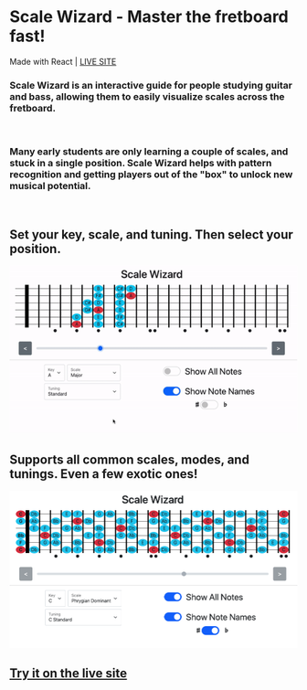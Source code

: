 # Scale Wizard - Master the fretboard fast!

Made with React | [LIVE SITE](https://scale-wizard.web.app/)

### Scale Wizard is an interactive guide for people studying guitar and bass, allowing them to easily visualize scales across the fretboard.

<br>

### Many early students are only learning a couple of scales, and stuck in a single position. Scale Wizard helps with pattern recognition and getting players out of the "box" to unlock new musical potential.

<br>

## Set your key, scale, and tuning. Then select your position.

<img width="600" src="./screenshots/position_slider.gif" />

<br>

## Supports all common scales, modes, and tunings. Even a few exotic ones!
<img width="600" src="./screenshots/all_notes.png" />

<br>

 ## [Try it on the live site](https://scale-wizard.web.app/)